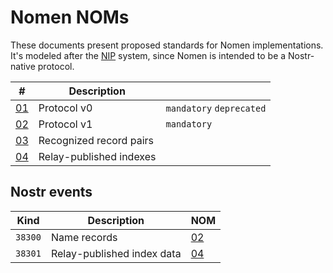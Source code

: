 # Nomen NOMs

These documents present proposed standards for Nomen implementations. It's modeled after the [NIP](https://github.com/nostr-protocol/nips) system, since Nomen is intended to be a Nostr-native protocol.


| #               | Description             |                          |
|-----------------|-------------------------|--------------------------|
| [01](nom-01.md) | Protocol v0             | `mandatory` `deprecated` |
| [02](nom-02.md) | Protocol v1             | `mandatory`              |
| [03](nom-03.md) | Recognized record pairs |                          |
| [04](nom-04.md) | Relay-published indexes |                          |


## Nostr events

| Kind    | Description                | NOM             |
|---------|----------------------------|-----------------|
| `38300` | Name records               | [02](nom-02.md) |
| `38301` | Relay-published index data | [04](nom-04.md) |
